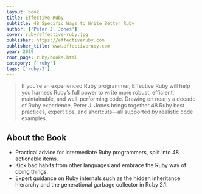 ```yaml
---
layout: book
title: Effective Ruby
subtitle: 48 Specific Ways to Write Better Ruby
author: ['Peter J. Jones']
cover: ruby/effective-ruby.jpg
publisher: https://effectiveruby.com
publisher_title: www.effectiveruby.com
year: 2019
root_page: ruby/books.html
category: ['ruby']
tags: ['ruby-3']
---
```


> If you’re an experienced Ruby programmer, Effective Ruby will help you harness Ruby’s full power to write more robust, efficient, maintainable, and well-performing code. Drawing on nearly a decade of Ruby experience, Peter J. Jones brings together 48 Ruby best practices, expert tips, and shortcuts—all supported by realistic code examples.


## About the Book

- Practical advice for intermediate Ruby programmers, split into 48 actionable items.
- Kick bad habits from other languages and embrace the Ruby way of doing things.
- Expert guidance on Ruby internals such as the hidden inheritance hierarchy and the generational garbage collector in Ruby 2.1.